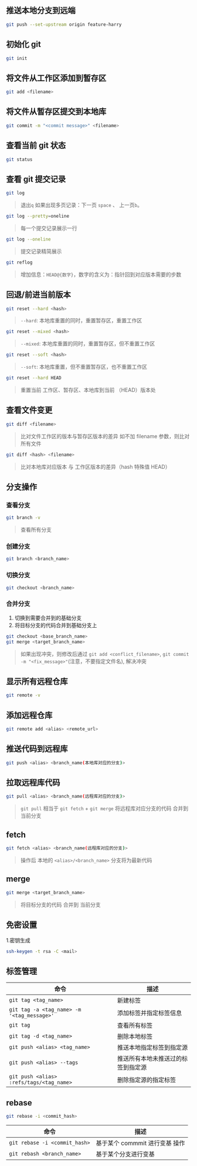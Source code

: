 <!--[toc]-->

## 推送本地分支到远端

```bash
git push --set-upstream origin feature-harry
```

## 初始化 git

```bash
git init
```

## 将文件从工作区添加到暂存区

```bash
git add <filename>
```

## 将文件从暂存区提交到本地库

```bash
git commit -m "<commit message>" <filename>
```

## 查看当前 git 状态

```bash
git status
```

## 查看 git 提交记录

```bash
git log
```

> 退出`q`
> 如果出现多页记录：下一页 `space` 、 上一页`b`。

```bash
git log --pretty=oneline
```

> 每一个提交记录展示一行

```bash
git log --oneline
```

> 提交记录精简展示

```bash
git reflog
```

> 增加信息：`HEAD@{数字}`，数字的含义为：指针回到对应版本需要的步数

## 回退/前进当前版本

```bash
git reset --hard <hash>
```

> `--hard`: 本地库重置的同时，重置暂存区，重置工作区

```bash
git reset --mixed <hash>
```

> `--mixed`: 本地库重置的同时，重置暂存区，但不重置工作区

```bash
git reset --soft <hash>
```

> `--soft`: 本地库重置，但不重置暂存区，也不重置工作区

```bash
git reset --hard HEAD
```

> 重置当前 工作区、暂存区、本地库到当前 （HEAD）版本处

## 查看文件变更

```bash
git diff <filename>
```

> 比对文件工作区的版本与暂存区版本的差异
> 如不加 filename 参数，则比对所有文件

```bash
git diff <hash> <filename>
```

> 比对本地库对应版本 与 工作区版本的差异（hash 特殊值 HEAD）

## 分支操作

### 查看分支

```bash
git branch -v
```

> 查看所有分支

### 创建分支

```bash
git branch <branch_name>
```

### 切换分支

```bash
git checkout <branch_name>
```

### 合并分支

1. 切换到需要合并到的基础分支
2. 将目标分支的代码合并到基础分支上

```bash
git checkout <base_branch_name>
git merge <target_branch_name>
```

> 如果出现冲突，则修改后通过 `git add <conflict_filename>`, `git commit -m "<fix_message>"`(注意，不要指定文件名), 解决冲突

## 显示所有远程仓库

```bash
git remote -v
```

## 添加远程仓库

```bash
git remote add <alias> <remote_url>
```

## 推送代码到远程库

```bash
git push <alias> <branch_name(本地库对应的分支)>
```

## 拉取远程库代码

```bash
git pull <alias> <branch_name(远程库对应的分支)>
```

> `git pull` 相当于 `git fetch` + `git merge`
> 将远程库对应分支的代码 合并到 当前分支

## fetch

```bash
git fetch <alias> <branch_name(远程库对应的分支)>
```

> 操作后 本地的 `<alias>/<branch_name>` 分支将为最新代码

## merge

```bash
git merge <target_branch_name>
```

> 将目标分支的代码 合并到 当前分支

## 免密设置

1.密钥生成

```bash
ssh-keygen -t rsa -C <mail>
```

## 标签管理

| 命令                                       | 描述                               |
| ------------------------------------------ | ---------------------------------- |
| `git tag <tag_name>`                       | 新建标签                           |
| `git tag -a <tag_name> -m '<tag_message>'` | 添加标签并指定标签信息             |
| `git tag`                                  | 查看所有标签                       |
| `git tag -d <tag_name>`                    | 删除本地标签                       |
| `git push <alias> <tag_name>`              | 推送本地指定标签到指定源           |
| `git push <alias> --tags`                  | 推送所有本地未推送过的标签到指定源 |
| `git push <alias> :refs/tags/<tag_name>`   | 删除指定源的指定标签               |

## rebase

```bash
git rebase -i <commit_hash>
```

| 命令                          | 描述                           |
| ----------------------------- | ------------------------------ |
| `git rebase -i <commit_hash>` | 基于某个 commmit 进行变基 操作 |
| `git rebash <branch_name>`    | 基于某个分支进行变基           |
